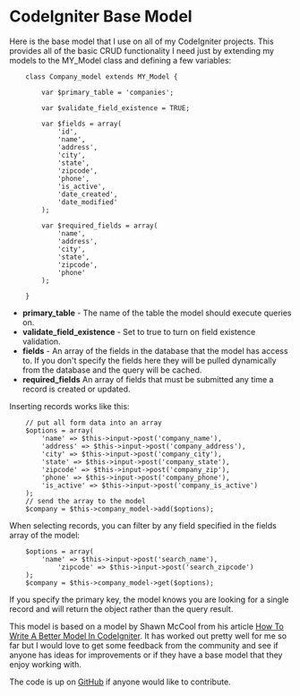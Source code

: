 # CodeIgniter Base Model

Here is the base model that I use on all of my CodeIgniter projects. This provides all of the basic CRUD functionality I need just by extending my models to the MY_Model class and defining a few variables:

		class Company_model extends MY_Model {

		    var $primary_table = 'companies';
		
		    var $validate_field_existence = TRUE;
				
		    var $fields = array(
		        'id',
		        'name',
		        'address',
		        'city',
		        'state',
		        'zipcode',
		        'phone',
		        'is_active',
		        'date_created',
		        'date_modified'
		    );
		
		    var $required_fields = array(
		        'name',
		        'address',
		        'city',
		        'state',
		        'zipcode',
		        'phone'
		    );

		}
		
* **primary_table** - The name of the table the model should execute queries on.
* **validate_field_existence** - Set to true to turn on field existence validation.
* **fields**  - An array of the fields in the database that the model has access to.  If you don't specify the fields here they will be pulled dynamically from the database and the query will be cached.
* **required_fields** An array of fields that must be submitted any time a record is created or updated.

Inserting records works like this:

		// put all form data into an array
		$options = array(
		    'name' => $this->input->post('company_name'),
		    'address' => $this->input->post('company_address'),
		    'city' => $this->input->post('company_city'),
		    'state' => $this->input->post('company_state'),
		    'zipcode' => $this->input->post('company_zip'),
		    'phone' => $this->input->post('company_phone'),
		    'is_active' => $this->input->post('company_is_active')
		);
		// send the array to the model
		$company = $this->company_model->add($options);

When selecting records, you can filter by any field specified in the fields array of the model:

		$options = array(
		    'name' => $this->input->post('search_name'),
				'zipcode' => $this->input->post('search_zipcode')
		);
		$company = $this->company_model->get($options);
		
If you specify the primary key, the model knows you are looking for a single record and will return the object rather than the query result.

This model is based on a model by Shawn McCool from his article [How To Write A Better Model In CodeIgniter](). It has worked out pretty well for me so far but I would love to get some feedback from the community and see if anyone has ideas for improvements or if they have a base model that they enjoy working with.

The code is up on [GitHub]() if anyone would like to contribute.